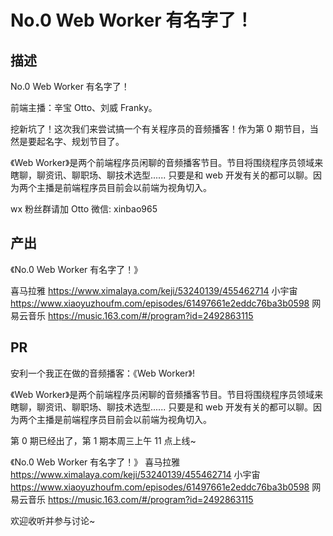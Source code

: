 # No.0 Web Worker 有名字了！

## 描述

No.0 Web Worker 有名字了！

前端主播：辛宝 Otto、刘威 Franky。

挖新坑了！这次我们来尝试搞一个有关程序员的音频播客！作为第 0 期节目，当然是要起名字、规划节目了。

《Web Worker》是两个前端程序员闲聊的音频播客节目。节目将围绕程序员领域来瞎聊，聊资讯、聊职场、聊技术选型...... 只要是和 web 开发有关的都可以聊。因为两个主播是前端程序员目前会以前端为视角切入。

wx 粉丝群请加 Otto 微信: xinbao965

## 产出

《No.0 Web Worker 有名字了！》

喜马拉雅 https://www.ximalaya.com/keji/53240139/455462714
小宇宙 https://www.xiaoyuzhoufm.com/episodes/61497661e2eddc76ba3b0598
网易云音乐 https://music.163.com/#/program?id=2492863115

## PR

安利一个我正在做的音频播客：《Web Worker》!

《Web Worker》是两个前端程序员闲聊的音频播客节目。节目将围绕程序员领域来瞎聊，聊资讯、聊职场、聊技术选型...... 只要是和 web 开发有关的都可以聊。因为两个主播是前端程序员目前会以前端为视角切入。

第 0 期已经出了，第 1 期本周三上午 11 点上线~

《No.0 Web Worker 有名字了！》
喜马拉雅 https://www.ximalaya.com/keji/53240139/455462714
小宇宙 https://www.xiaoyuzhoufm.com/episodes/61497661e2eddc76ba3b0598
网易云音乐 https://music.163.com/#/program?id=2492863115

欢迎收听并参与讨论~
